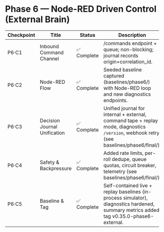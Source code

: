 # Phase 6 — Node-RED Driven Control (External Brain)
| Checkpoint | Title | Status | Description |
|-------------|--------|---------|-------------|
| P6·C1 | Inbound Command Channel | ✅ Complete | /commands endpoint + queue; non-blocking; journal records origin+correlation_id. |
| P6·C2 | Node-RED Flow | ✅ Complete | Seeded baseline captured (baselines/phase6/) with Node-RED loop and new diagnostics endpoints. |
| P6·C3 | Decision Journal Unification | ✅ Complete | Unified journal for internal + external, command tape + replay mode, diagnostics `/version`, webhook retry (see baselines/phase6/final/). |
| P6·C4 | Safety & Backpressure | ✅ Complete | Added rate limits, per-roll dedupe, queue quotas, circuit breaker, telemetry (see baselines/phase6/final/). |
| P6·C5 | Baseline & Tag | ✅ Complete | Self-contained live + replay baselines (in-process simulator), diagnostics hardened, summary metrics added, tag v0.35.0-phase6-external. |
